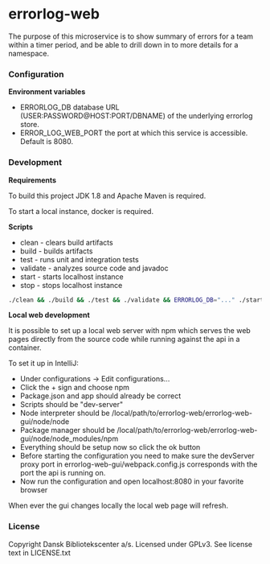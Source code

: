 errorlog-web
============

The purpose of this microservice is to show summary of errors for a team within a timer period, and be able to drill down in to more details for a namespace.

### Configuration

**Environment variables**

* ERRORLOG_DB database URL (USER:PASSWORD@HOST:PORT/DBNAME) of the underlying errorlog store.
* ERROR_LOG_WEB_PORT the port at which this service is accessible. Default is 8080.

### Development

**Requirements**

To build this project JDK 1.8 and Apache Maven is required.

To start a local instance, docker is required.

**Scripts**
* clean - clears build artifacts
* build - builds artifacts
* test - runs unit and integration tests
* validate - analyzes source code and javadoc
* start - starts localhost instance
* stop - stops localhost instance

```bash
./clean && ./build && ./test && ./validate && ERRORLOG_DB="..." ./start
```

**Local web development**

It is possible to set up a local web server with npm which serves the web pages directly from the source code while running against the api in a container.

To set it up in IntelliJ:
* Under configurations -> Edit configurations...
* Click the + sign and choose npm
* Package.json and app should already be correct
* Scripts should be "dev-server"
* Node interpreter should be /local/path/to/errorlog-web/errorlog-web-gui/node/node
* Package manager should be /local/path/to/errorlog-web/errorlog-web-gui/node/node_modules/npm 
* Everything should be setup now so click the ok button
* Before starting the configuration you need to make sure the devServer proxy port in errorlog-web-gui/webpack.config.js corresponds with the port the api is running on.
* Now run the configuration and open localhost:8080 in your favorite browser

When ever the gui changes locally the local web page will refresh. 

### License

Copyright Dansk Bibliotekscenter a/s. Licensed under GPLv3.
See license text in LICENSE.txt